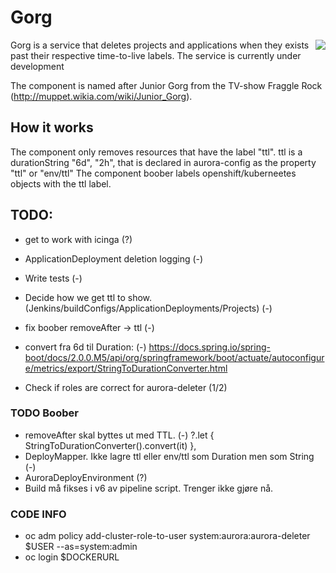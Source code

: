 # Gorg
<img align="right" src="https://vignette.wikia.nocookie.net/muppet/images/3/38/JuniorGorg.jpg/revision/latest/scale-to-width-down/280?cb=20101120230645">

Gorg is a service that deletes projects and applications when they exists past their respective time-to-live labels.
The service is currently under development

The component is named after Junior Gorg from the TV-show Fraggle Rock (http://muppet.wikia.com/wiki/Junior_Gorg).

## How it works
 The component only removes resources that have the label "ttl".
 ttl is a durationString "6d", "2h", that is declared in aurora-config as the property "ttl" or "env/ttl"
 The component boober labels openshift/kuberneetes objects with the ttl label.  


## TODO:
 - get to work with icinga (?)
 - ApplicationDeployment deletion logging (-)
 - Write tests (-)
 - Decide how we get ttl to show. (Jenkins/buildConfigs/ApplicationDeployments/Projects) (-)
 - fix boober removeAfter -> ttl (-)
 - convert fra 6d til Duration: (-)
 https://docs.spring.io/spring-boot/docs/2.0.0.M5/api/org/springframework/boot/actuate/autoconfigure/metrics/export/StringToDurationConverter.html
 
 - Check if roles are correct for aurora-deleter (1/2)
 
### TODO Boober
 - removeAfter skal byttes ut med TTL. (-)
                 ?.let { StringToDurationConverter().convert(it) },
 - DeployMapper. Ikke lagre ttl eller env/ttl som Duration men som String (-)
 - AuroraDeployEnvironment (?)
 - Build må fikses i v6 av pipeline script. Trenger ikke gjøre nå.

### CODE INFO
 - oc adm policy add-cluster-role-to-user system:aurora:aurora-deleter $USER --as=system:admin
 - oc login $DOCKERURL
